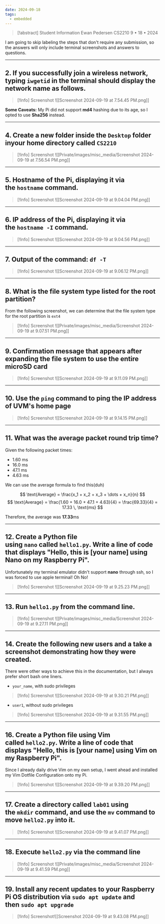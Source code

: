 ```yaml
---
date: 2024-09-18
tags:
  - embedded
---
```


> [!abstract] Student Information
> Ewan Pedersen
> CS2210
> 9 • 18 • 2024

I am going to skip labeling the steps that don't require any submission, so the answers will only include terminal screenshots and answers to questions.

---

## 2.  If you successfully join a wireless network, typing `iwgetid` in the terminal should display the network name as follows. 

>[!Info] Screenshot
> ![[Screenshot 2024-09-19 at 7.54.45 PM.png]]


**Some Caveats:**
My Pi did not support **md4** hashing due to its age, so I opted to use **Sha256** instead.

---

## 4. Create a new folder inside the `Desktop` folder inyour home directory called `CS2210`

>[!Info] Screenshot
> ![[Private/images/misc_media/Screenshot 2024-09-19 at 7.56.54 PM.png]] 

---

## 5.  Hostname of the Pi, displaying it via the `hostname` command.

>[!Info] Screenshot
>![[Screenshot 2024-09-19 at 9.04.04 PM.png]]


---

## 6. IP address of the Pi, displaying it via the `hostname -I` command.

>[!Info] Screenshot
> ![[Screenshot 2024-09-19 at 9.04.56 PM.png]]


---

## 7. Output of the command: `df -T`

>[!Info] Screenshot
> ![[Screenshot 2024-09-19 at 9.06.12 PM.png]]

---

## 8. What is the file system type listed for the root partition?

From the following screenshot, we can determine that the file system type for the root partition is `ext4`


>[!Info] Screenshot
> ![[Private/images/misc_media/Screenshot 2024-09-19 at 9.07.51 PM.png]]

---

## 9. Confirmation message that appears after expanding the file system to use the entire microSD card

>[!Info] Screenshot
> ![[Screenshot 2024-09-19 at 9.11.09 PM.png]]


---

## 10. Use the `ping` command to ping the IP address of UVM's home page

>[!Info] Screenshot
> ![[Screenshot 2024-09-19 at 9.14.15 PM.png]]

---

## 11. What was the average packet round trip time?

Given the following packet times:
- 1.60 ms
- 16.0 ms
- 47.1 ms
- 4.63 ms

We can use the average formula to find this(duh)

$$
\text{Average} = \frac{x_1 + x_2 + x_3 + \dots + x_n}{n}
$$
$$ \text{Average} = \frac{1.60 + 16.0 + 47.1 + 4.63}{4} = \frac{69.33}{4} = 17.33 \, \text{ms} $$

Therefore, the average was **17.33**ms

---

## 12. Create a Python file using `nano` called `hello1.py`. Write a line of code that displays "Hello, this is [your name] using Nano on my Raspberry Pi".

Unfortunately my terminal emulator didn't support **nano** through ssh, so I was forced to use apple terminal! Oh No!

>[!Info] Screenshot
> ![[Screenshot 2024-09-19 at 9.25.23 PM.png]]

---

## 13. Run `hello1.py` from the command line.

>[!Info] Screenshot
> ![[Private/images/misc_media/Screenshot 2024-09-19 at 9.27.11 PM.png]]

---

## 14. Create the following new users and a **take a screenshot** demonstrating how they were created.

There were other ways to achieve this in the documentation, but I always prefer short bash one liners.

- `your_name`, with sudo privileges

>[!Info] Screenshot
> ![[Screenshot 2024-09-19 at 9.30.21 PM.png]]

- `user1`, without sudo privileges

>[!Info] Screenshot
> ![[Screenshot 2024-09-19 at 9.31.55 PM.png]]

---

## 16. Create a Python file using Vim called `hello2.py`. Write a line of code that displays "Hello, this is [your name] using Vim on my Raspberry Pi".

Since I already daily drive Vim on my own setup, I went ahead and installed my Vim Dotfile Configuration onto my Pi.

>[!Info] Screenshot
> ![[Screenshot 2024-09-19 at 9.39.20 PM.png]]

---

## 17. Create a directory called `lab01` using the `mkdir` command, and use the `mv` command to move `hello2.py` into it.

>[!Info] Screenshot
> ![[Screenshot 2024-09-19 at 9.41.07 PM.png]]

---

## 18. Execute `hello2.py` via the command line

>[!Info] Screenshot
> ![[Private/images/misc_media/Screenshot 2024-09-19 at 9.41.59 PM.png]]

---

## 19. Install any recent updates to your Raspberry Pi OS distribution via `sudo apt update` and then `sudo apt upgrade`

>[!Info] 
> Screenshot![[Screenshot 2024-09-19 at 9.43.08 PM.png]]
